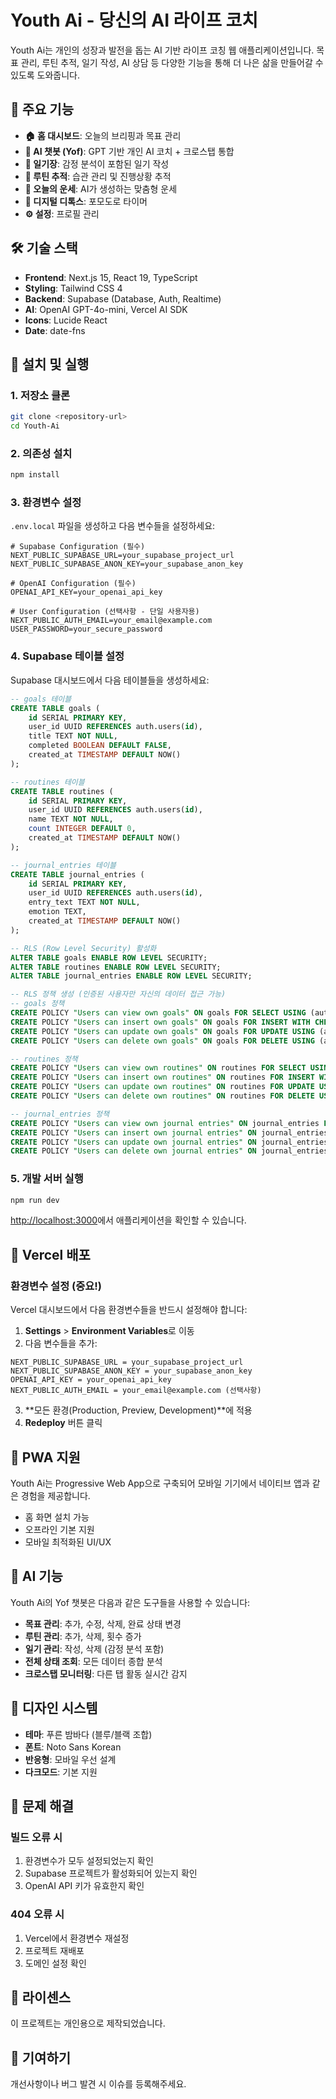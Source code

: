 # Youth Ai - 당신의 AI 라이프 코치

Youth Ai는 개인의 성장과 발전을 돕는 AI 기반 라이프 코칭 웹 애플리케이션입니다. 목표 관리, 루틴 추적, 일기 작성, AI 상담 등 다양한 기능을 통해 더 나은 삶을 만들어갈 수 있도록 도와줍니다.

## 🌟 주요 기능

- **🏠 홈 대시보드**: 오늘의 브리핑과 목표 관리
- **💬 AI 챗봇 (Yof)**: GPT 기반 개인 AI 코치 + 크로스탭 통합
- **📖 일기장**: 감정 분석이 포함된 일기 작성
- **💪 루틴 추적**: 습관 관리 및 진행상황 추적
- **🔮 오늘의 운세**: AI가 생성하는 맞춤형 운세
- **🧘 디지털 디톡스**: 포모도로 타이머
- **⚙️ 설정**: 프로필 관리

## 🛠 기술 스택

- **Frontend**: Next.js 15, React 19, TypeScript
- **Styling**: Tailwind CSS 4
- **Backend**: Supabase (Database, Auth, Realtime)
- **AI**: OpenAI GPT-4o-mini, Vercel AI SDK
- **Icons**: Lucide React
- **Date**: date-fns

## 🚀 설치 및 실행

### 1. 저장소 클론
```bash
git clone <repository-url>
cd Youth-Ai
```

### 2. 의존성 설치
```bash
npm install
```

### 3. 환경변수 설정
`.env.local` 파일을 생성하고 다음 변수들을 설정하세요:

```env
# Supabase Configuration (필수)
NEXT_PUBLIC_SUPABASE_URL=your_supabase_project_url
NEXT_PUBLIC_SUPABASE_ANON_KEY=your_supabase_anon_key

# OpenAI Configuration (필수)
OPENAI_API_KEY=your_openai_api_key

# User Configuration (선택사항 - 단일 사용자용)
NEXT_PUBLIC_AUTH_EMAIL=your_email@example.com
USER_PASSWORD=your_secure_password
```

### 4. Supabase 테이블 설정
Supabase 대시보드에서 다음 테이블들을 생성하세요:

```sql
-- goals 테이블
CREATE TABLE goals (
    id SERIAL PRIMARY KEY,
    user_id UUID REFERENCES auth.users(id),
    title TEXT NOT NULL,
    completed BOOLEAN DEFAULT FALSE,
    created_at TIMESTAMP DEFAULT NOW()
);

-- routines 테이블  
CREATE TABLE routines (
    id SERIAL PRIMARY KEY,
    user_id UUID REFERENCES auth.users(id),
    name TEXT NOT NULL,
    count INTEGER DEFAULT 0,
    created_at TIMESTAMP DEFAULT NOW()
);

-- journal_entries 테이블
CREATE TABLE journal_entries (
    id SERIAL PRIMARY KEY,
    user_id UUID REFERENCES auth.users(id),
    entry_text TEXT NOT NULL,
    emotion TEXT,
    created_at TIMESTAMP DEFAULT NOW()
);

-- RLS (Row Level Security) 활성화
ALTER TABLE goals ENABLE ROW LEVEL SECURITY;
ALTER TABLE routines ENABLE ROW LEVEL SECURITY;
ALTER TABLE journal_entries ENABLE ROW LEVEL SECURITY;

-- RLS 정책 생성 (인증된 사용자만 자신의 데이터 접근 가능)
-- goals 정책
CREATE POLICY "Users can view own goals" ON goals FOR SELECT USING (auth.uid() = user_id);
CREATE POLICY "Users can insert own goals" ON goals FOR INSERT WITH CHECK (auth.uid() = user_id);
CREATE POLICY "Users can update own goals" ON goals FOR UPDATE USING (auth.uid() = user_id);
CREATE POLICY "Users can delete own goals" ON goals FOR DELETE USING (auth.uid() = user_id);

-- routines 정책
CREATE POLICY "Users can view own routines" ON routines FOR SELECT USING (auth.uid() = user_id);
CREATE POLICY "Users can insert own routines" ON routines FOR INSERT WITH CHECK (auth.uid() = user_id);
CREATE POLICY "Users can update own routines" ON routines FOR UPDATE USING (auth.uid() = user_id);
CREATE POLICY "Users can delete own routines" ON routines FOR DELETE USING (auth.uid() = user_id);

-- journal_entries 정책
CREATE POLICY "Users can view own journal entries" ON journal_entries FOR SELECT USING (auth.uid() = user_id);
CREATE POLICY "Users can insert own journal entries" ON journal_entries FOR INSERT WITH CHECK (auth.uid() = user_id);
CREATE POLICY "Users can update own journal entries" ON journal_entries FOR UPDATE USING (auth.uid() = user_id);
CREATE POLICY "Users can delete own journal entries" ON journal_entries FOR DELETE USING (auth.uid() = user_id);
```

### 5. 개발 서버 실행
```bash
npm run dev
```

[http://localhost:3000](http://localhost:3000)에서 애플리케이션을 확인할 수 있습니다.

## 🚀 Vercel 배포

### 환경변수 설정 (중요!)
Vercel 대시보드에서 다음 환경변수들을 반드시 설정해야 합니다:

1. **Settings** > **Environment Variables**로 이동
2. 다음 변수들을 추가:

```
NEXT_PUBLIC_SUPABASE_URL = your_supabase_project_url
NEXT_PUBLIC_SUPABASE_ANON_KEY = your_supabase_anon_key  
OPENAI_API_KEY = your_openai_api_key
NEXT_PUBLIC_AUTH_EMAIL = your_email@example.com (선택사항)
```

3. **모든 환경(Production, Preview, Development)**에 적용
4. **Redeploy** 버튼 클릭

## 📱 PWA 지원

Youth Ai는 Progressive Web App으로 구축되어 모바일 기기에서 네이티브 앱과 같은 경험을 제공합니다.

- 홈 화면 설치 가능
- 오프라인 기본 지원
- 모바일 최적화된 UI/UX

## 🤖 AI 기능

Youth Ai의 Yof 챗봇은 다음과 같은 도구들을 사용할 수 있습니다:

- **목표 관리**: 추가, 수정, 삭제, 완료 상태 변경
- **루틴 관리**: 추가, 삭제, 횟수 증가
- **일기 관리**: 작성, 삭제 (감정 분석 포함)
- **전체 상태 조회**: 모든 데이터 종합 분석
- **크로스탭 모니터링**: 다른 탭 활동 실시간 감지

## 🎨 디자인 시스템

- **테마**: 푸른 밤바다 (블루/블랙 조합)
- **폰트**: Noto Sans Korean
- **반응형**: 모바일 우선 설계
- **다크모드**: 기본 지원

## 🔧 문제 해결

### 빌드 오류 시
1. 환경변수가 모두 설정되었는지 확인
2. Supabase 프로젝트가 활성화되어 있는지 확인
3. OpenAI API 키가 유효한지 확인

### 404 오류 시
1. Vercel에서 환경변수 재설정
2. 프로젝트 재배포
3. 도메인 설정 확인

## 📝 라이센스

이 프로젝트는 개인용으로 제작되었습니다.

## 🤝 기여하기

개선사항이나 버그 발견 시 이슈를 등록해주세요.
